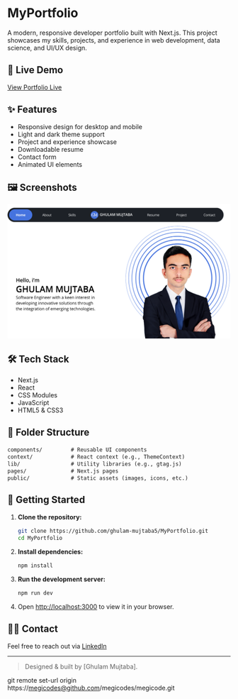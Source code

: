 # MyPortfolio

A modern, responsive developer portfolio built with Next.js. This project showcases my skills, projects, and experience in web development, data science, and UI/UX design.

## 🚀 Live Demo
[View Portfolio Live](https://www.ghulammujtaba.com) 

## ✨ Features
- Responsive design for desktop and mobile
- Light and dark theme support
- Project and experience showcase
- Downloadable resume
- Contact form
- Animated UI elements

## 🖼️ Screenshots

![Home Page](public/project-2.png)

## 🛠️ Tech Stack
- Next.js
- React
- CSS Modules
- JavaScript
- HTML5 & CSS3

## 📁 Folder Structure
```
components/         # Reusable UI components
context/            # React context (e.g., ThemeContext)
lib/                # Utility libraries (e.g., gtag.js)
pages/              # Next.js pages
public/             # Static assets (images, icons, etc.)
```

## 🏁 Getting Started
1. **Clone the repository:**
   ```sh
   git clone https://github.com/ghulam-mujtaba5/MyPortfolio.git
   cd MyPortfolio
   ```
2. **Install dependencies:**
   ```sh
   npm install
   ```
3. **Run the development server:**
   ```sh
   npm run dev
   ```
4. Open [http://localhost:3000](http://localhost:3000) to view it in your browser.



## 🙋‍♂️ Contact
Feel free to reach out via [LinkedIn](https://www.linkedin.com/in/ghulamujtabaofficial/) 

---

> Designed & built by [Ghulam Mujtaba].


git remote set-url origin https://megicodes@github.com/megicodes/megicode.git